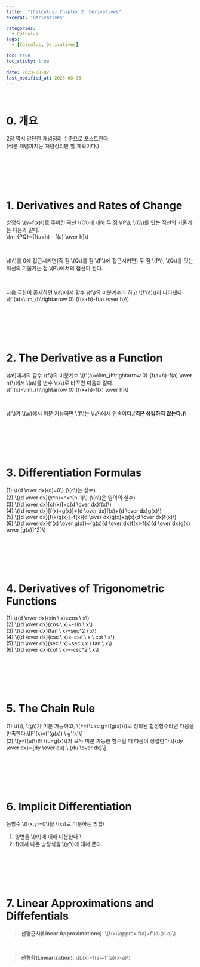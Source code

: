 ```yaml
---
title:  "[Calculus] Chapter 2. Derivatives"
excerpt: "Derivatives"

categories:
  - Calculus
tags:
  - [Calculus, Derivatives]

toc: true
toc_sticky: true
 
date: 2023-08-02
last_modified_at: 2023-08-03
---
```


&nbsp;

# 0. 개요
2장 역시 간단한 개념정리 수준으로 포스트한다.\
(적분 개념까지는 개념정리만 할 계획이다.)

&nbsp;

&nbsp;

&nbsp;

# 1. Derivatives and Rates of Change
방정식 \\(y=f(x)\\)로 주어진 곡선 \\(C\\)에 대해 두 점 \\(P\\), \\(Q\\)를 잇는 직선의 기울기는 다음과 같다.\
\\(m_{PQ}={f(a+h) - f(a) \over h}\\)

&nbsp;

\\(h\\)를 0에 접근시키면(즉 점 \\(Q\\)를 점 \\(P\\)에 접근시키면) 두 점 \\(P\\), \\(Q\\)를 잇는 직선의 기울기는 점 \\(P\\)에서의 접선이 된다.

&nbsp;

다음 극한이 존재하면 \\(a\\)에서 함수 \\(f\\)의 미분계수라 하고 \\(f'(a)\\)라 나타낸다.\
\\(f'(a)=\lim_{h\rightarrow 0} {f(a+h)-f(a) \over h}\\)

&nbsp;

&nbsp;

&nbsp;

# 2. The Derivative as a Function
\\(a\\)에서의 함수 \\(f\\)의 미분계수 \\(f'(a)=\lim_{h\rightarrow 0} {f(a+h)-f(a) \over h}\\)에서 \\(a\\)를 변수 \\(x\\)로 바꾸면 다음과 같다.\
\\(f'(x)=\lim_{h\rightarrow 0} {f(x+h)-f(x) \over h}\\)

&nbsp;

\\(f\\)가 \\(a\\)에서 미분 가능하면 \\(f\\)는 \\(a\\)에서 연속이다.**(역은 성립하지 않는다.)**\

&nbsp;

&nbsp;

&nbsp;

# 3. Differentiation Formulas
(1) \\({d \over dx}(c)=0\\) (\\(c\\)는 상수)\
(2) \\({d \over dx}(x^n)=nx^{n-1}\\) (\\(n\\)은 임의의 실수)\
(3) \\({d \over dx}[cf(x)]=c{d \over dx}f(x)\\)\
(4) \\({d \over dx}[f(x)+g(x)]={d \over dx}f(x)+{d \over dx}g(x)\\)\
(5) \\({d \over dx}[f(x)g(x)]=f(x){d \over dx}g(x)+g(x){d \over dx}f(x)\\)\
(6) \\({d \over dx}{f(x) \over g(x)}={g(x){d \over dx}f(x)-f(x){d \over dx}g(x) \over [g(x)]^2}\\)

&nbsp;

&nbsp;

&nbsp;

# 4. Derivatives of Trigonometric Functions
(1) \\({d \over dx}(sin \ x)=cos \ x\\)\
(2) \\({d \over dx}(cos \ x)=-sin \ x\\)\
(3) \\({d \over dx}(tan \ x)=sec^2 \ x\\)\
(4) \\({d \over dx}(csc \ x)=-csc \ x \ cot \ x\\)\
(5) \\({d \over dx}(sec \ x)=sec \ x \ tan \ x\\)\
(6) \\({d \over dx}(cot \ x)=-csc^2 \ x\\)

&nbsp;

&nbsp;

&nbsp;

# 5. The Chain Rule
(1) \\(f\\), \\(g\\)가 미분 가능하고, \\(F=f\circ g=f(g(x))\\)로 정의된 합성함수라면 다음을 만족한다.\\[F'(x)=f'(g(x)) \ g'(x)\\]\
(2) \\(y=f(u)\\)와 \\(u=g(x)\\)가 모두 미분 가능한 함수일 때 다음이 성립한다.\\[{dy \over dx}={dy \over du} \ {du \over dx}\\]

&nbsp;

&nbsp;

&nbsp;

# 6. Implicit Differentiation
음함수 \\(f(x,y)=0\\)을 \\(x\\)로 미분하는 방법\
1) 양변을 \\(x\\)에 대해 미분한다.\
2) 1)에서 나온 방정식을 \\(y'\\)에 대해 푼다.

&nbsp;

&nbsp;

&nbsp;

# 7. Linear Approximations and Diffefentials
> **선형근사(Linear Approximations)**: \\(f(x)\approx f(a)+f'(a)(x-a)\\)

&nbsp;

> **선형화(Linearization)**: \\(L(x)=f(a)+f'(a)(x-a)\\)

